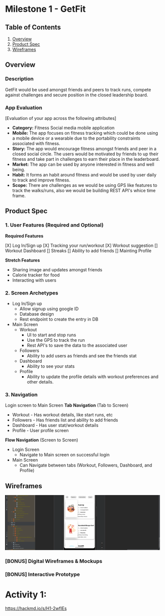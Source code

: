 # Milestone 1 - GetFit

## Table of Contents

1. [Overview](#Overview)
1. [Product Spec](#Product-Spec)
1. [Wireframes](#Wireframes)

## Overview

### Description

GetFit would be used amongst friends and peers to track runs, compete against challenges and secure position in the closed leadership board.

### App Evaluation

[Evaluation of your app across the following attributes]
- **Category:** 
Fitness Social media mobile application
- **Mobile:**
The app focuses on fitness tracking which could be done using a mobile device or a wearable due to the portability constraints associated with fitness.
- **Story:**
The app would encourage fitness amongst friends and peer in a closed social circle. The users would be motivated by friends to up their fitness and take part in challenges to earn their place in the leaderboard.
- **Market:**
The app can be used by anyone interested in fitness and well being.
- **Habit:**
It forms an habit around fitness and would be used by user daily to track and improve fitness.
- **Scope:**
There are challenges as we would be using GPS like features to track the walks/runs, also we would be building REST API's whice time frame.

## Product Spec

### 1. User Features (Required and Optional)

**Required Features**

[X] Log In/Sign up 
[X] Tracking your run/workout
[X] Workout suggestion
[] Workout Dashboard
[] Streaks
[] Ability to add friends
[] Mainting Profile

**Stretch Features**

* Sharing image and updates amongst friends
* Calorie tracker for food
* Interacting with users

### 2. Screen Archetypes

- Log In/Sign up
  - Allow signup using google ID
  - Database design
  - Rest endpoint to create the entry in DB
- Main Screen
  - Workout
    - UI to start and stop runs
    - Use the GPS to track the run
    - Rest API's to save the data to the associated user
  - Followers
    - Ability to add users as friends and see the friends stat 
  - Dashboard
    - Ability to see your stats  
  - Profile
    - Ability to update the profile details with workout preferences and other details.  

### 3. Navigation

Login screen to Main Screen
**Tab Navigation** (Tab to Screen)

* Workout - Has workout details, like start runs, etc
* Followers - Has friends list and ability to add friends
* Dashboard - Has user stat/workout details
* Profile - User profile screen

**Flow Navigation** (Screen to Screen)

- Login Screen
  - Navigate to Main screen on successful login
- Main Screen
  - Can Navigate between tabs (Workout, Followers, Dashboard, and Profile)

## Wireframes

<img src="https://github.com/PranaMohanty13/GetFit/blob/main/Befit_part2_walkthrough.gif">

### [BONUS] Digital Wireframes & Mockups

### [BONUS] Interactive Prototype

# Activity 1:
https://hackmd.io/s/H1-2wfIEs
